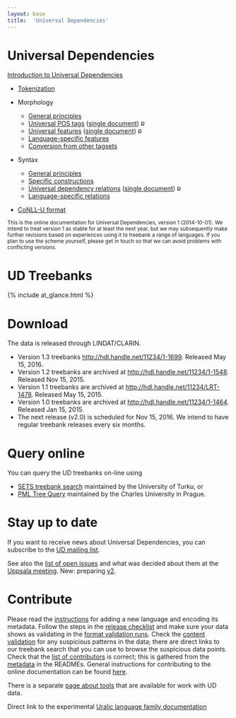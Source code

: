 ```yaml
---
layout: base
title:  'Universal Dependencies'
---
```


# Universal Dependencies

<span about="." property="rdf:type" resource="owl:Ontology">

[Introduction to Universal Dependencies](introduction.html)

* [Tokenization](u/overview/tokenization.html)
* Morphology
  * [General principles](u/overview/morphology.html)
  * [Universal POS tags](u/pos/index.html) ([single document](u/pos/all.html)) 
 <a
 property="owl:imports" 
 href="https://www.w3.org/2012/pyRdfa/extract?uri=http://fginter.github.io/docs/u/pos/all.html&format=xml&rdfagraph=output&vocab_expansion=false&rdfa_lite=false&embedded_rdf=true&space_preserve=false&vocab_cache=true&vocab_cache_report=false&vocab_cache_refresh=false"
 title="RDF model"> <img border="0"
 src="http://www.w3.org/RDF/icons/rdf_flyer.24"
 alt="RDF model" height="12pt"/></a>
  * [Universal features](u/feat/index.html) ([single document](u/feat/all.html))
  <a
 property="owl:imports" 
 href="https://www.w3.org/2012/pyRdfa/extract?uri=http://fginter.github.io/docs/u/feat/all.html&format=xml&rdfagraph=output&vocab_expansion=false&rdfa_lite=false&embedded_rdf=true&space_preserve=false&vocab_cache=true&vocab_cache_report=false&vocab_cache_refresh=false"
 title="RDF model"> <img border="0"
 src="http://www.w3.org/RDF/icons/rdf_flyer.24"
 alt="RDF model" height="12pt"/></a>
  * [Language-specific features](ext-feat-index.html)
  * [Conversion from other tagsets](tagset-conversion/index.html)
* Syntax
  * [General principles](u/overview/syntax.html)
  * [Specific constructions](u/overview/specific-syntax.html)
  * [Universal dependency relations](u/dep/index.html) ([single document](u/dep/all.html))
  <a
 property="owl:imports" 
 href="https://www.w3.org/2012/pyRdfa/extract?uri=http://fginter.github.io/docs/u/dep/all.html&format=xml&rdfagraph=output&vocab_expansion=false&rdfa_lite=false&embedded_rdf=true&space_preserve=false&vocab_cache=true&vocab_cache_report=false&vocab_cache_refresh=false"
 title="RDF model"> <img border="0"
 src="http://www.w3.org/RDF/icons/rdf_flyer.24"
 alt="RDF model" height="12pt"/></a>
  * [Language-specific relations](ext-dep-index.html)

* [CoNLL-U format](format.html)

<small>
<span property="rdfs:comment">
This is the online documentation for Universal
Dependencies, version 1 (2014-10-01).  We intend to treat version 1 as
stable for at least the next year, but we may subsequently make
further revisions based on experiences using it to treebank a range of
languages. If you plan to use the scheme yourself, please get in touch
so that we can avoid problems with conflicting versions.
</span>
</small>


# UD Treebanks

<div id="accordion" class="jquery-ui-accordion">
{% include at_glance.html %}
</div>



# Download

<span property="owl:versionInfo">
The data is released through LINDAT/CLARIN.

* Version 1.3 treebanks <a href="http://hdl.handle.net/11234/1-1699">http://hdl.handle.net/11234/1-1699</a>. Released May 15, 2016.
* Version 1.2 treebanks are archived at http://hdl.handle.net/11234/1-1548. Released Nov 15, 2015.
* Version 1.1 treebanks are archived at http://hdl.handle.net/11234/LRT-1478. Released May 15, 2015.
* Version 1.0 treebanks are archived at http://hdl.handle.net/11234/1-1464. Released Jan 15, 2015.
* The next release (v2.0) is scheduled for Nov 15, 2016. We intend to have regular treebank releases every six months.
</span>

# Query online

You can query the UD treebanks on-line using

* [SETS treebank search](http://bionlp-www.utu.fi/dep_search)
  maintained by the University of Turku, or
* [PML Tree Query](http://lindat.mff.cuni.cz/services/pmltq/)
  maintained by the Charles University in Prague.

# Stay up to date

If you want to receive news about Universal Dependencies, you can subscribe to
the [UD mailing list](http://stp.lingfil.uu.se/mailman/listinfo/ud).

See also the [list of open issues](issues.html)
and what was decided about them at the [Uppsala meeting](uppsala.html).
New: preparing [v2](v2/index.html).

# Contribute

Please read the [instructions](language_metadata.html) for adding a new language and encoding its metadata.
Follow the steps in the [release checklist](release_checklist.html) and
make sure your data shows as validating in the [format validation runs](validation.html).
Check the [content validation](svalidation.html) for any suspicious patterns in the data;
there are direct links to our treebank search that you can use to browse the suspicious data points.
Check that the [list of contributors](contributors.html) is correct; this is gathered from the [metadata](language_metadata.html) in the READMEs. General instructions for contributing to the online documentation can be found [here](contributing.html).

There is a separate [page about tools](tools.html) that are available for work with UD data.

Direct link to the experimental [Uralic language family documentation](uralic.html)
